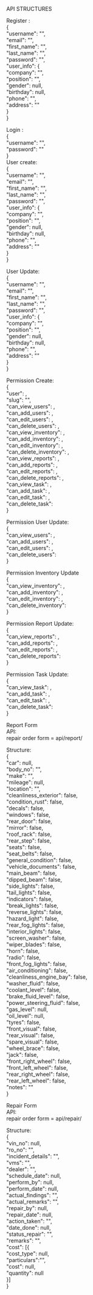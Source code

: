 API STRUCTURES
  
Register :  
{  
    "username": "",  
    "email": "",  
    "first_name": "",  
    "last_name": "",  
    "password": "",  
    "user_info": {  
        "company": "",  
        "position": "",  
        "gender": null,  
        "birthday": null,  
        "phone": "",  
        "address": ""  
    }  
}  
  
Login  :  	
{  
   "username": "",  
    "password": ""  
}  
User create:  
{  
    "username": "",  
    "email": "",  
    "first_name": "",  
    "last_name": "",  
    "password": "",  
    "user_info": {  
        "company": "",  
        "position": "",  
        "gender": null,  
        "birthday": null,  
        "phone": "",  
        "address": ""  
    }  
}  
  
User Update:  
{  
    "username": "",  
    "email": "",  
    "first_name": "",  
    "last_name": "",  
    "password": "",  
    "user_info": {  
        "company": "",  
        "position": "",  
        "gender": null,  
        "birthday": null,  
        "phone": "",  
        "address": ""  
    }  
}  
  
Permission Create:  
{  
        "user": ,  
        "slug": "",  
        "can_view_users": ,  
        "can_add_users": ,  
        "can_edit_users": ,  
        "can_delete_users": ,  
        "can_view_inventory": ,  
        "can_add_inventory": ,  
        "can_edit_inventory": ,  
        "can_delete_inventory": ,  
        "can_view_reports": ,  
        "can_add_reports": ,  
        "can_edit_reports": ,  
        "can_delete_reports": ,  
        "can_view_task": ,  
        "can_add_task": ,  
        "can_edit_task": ,  
        "can_delete_task":   
    }  
  
Permission User Update:  
{  
        "can_view_users": ,  
        "can_add_users": ,  
        "can_edit_users": ,  
        "can_delete_users":  
}  
  
Permission Inventory Update  
{  
        "can_view_inventory": ,  
        "can_add_inventory": ,  
        "can_edit_inventory": ,  
        "can_delete_inventory":  
}  
  
Permission Report Update:  
{  
        "can_view_reports": ,  
        "can_add_reports": ,  
        "can_edit_reports": ,  
        "can_delete_reports":  
}  
  
Permission Task Update:  
{  
        "can_view_task": ,  
        "can_add_task": ,  
        "can_edit_task": ,  
        "can_delete_task":   
}  
   




Report Form  
API:  
repair order form = api/report/  
  
Structure:  
{  
    "car": null,  
    "body_no": "",  
    "make": "",  
    "mileage": null,  
    "location": "",  
    "cleanliness_exterior": false,  
    "condition_rust": false,  
    "decals": false,  
    "windows": false,  
    "rear_door": false,  
    "mirror": false,  
    "roof_rack": false,  
    "rear_step": false,  
    "seats": false,  
    "seat_belts": false,  
    "general_condition": false,  
    "vehicle_documents": false,  
    "main_beam": false,  
    "dipped_beam": false,  
    "side_lights": false,  
    "tail_lights": false,  
    "indicators": false,  
    "break_lights": false,  
    "reverse_lights": false,  
    "hazard_light": false,  
    "rear_fog_lights": false,  
    "interior_lights": false,  
    "screen_washer": false,  
    "wiper_blades": false,  
    "horn": false,  
    "radio": false,  
    "front_fog_lights": false,  
    "air_conditioning": false,  
    "cleanliness_engine_bay": false,  
    "washer_fluid": false,  
    "coolant_level": false,  
    "brake_fluid_level": false,  
    "power_steering_fluid": false,  
    "gas_level": null,  
    "oil_level": null,  
    "tyres": false,  
    "front_visual": false,  
    "rear_visual": false,  
    "spare_visual": false,  
    "wheel_brace": false,  
    "jack": false,  
    "front_right_wheel": false,  
    "front_left_wheel": false,  
    "rear_right_wheel": false,  
    "rear_left_wheel": false,  
    "notes": ""  
}  
  
Repair Form  
API:  
repair order form = api/repair/  
  
Structure:  
{  
    "vin_no": null,  
    "ro_no": "",  
    "incident_details": "",  
    "vms": "",  
    "dealer": "",  
    "schedule_date": null,  
    "perform_by": null,  
    "perform_date": null,  
    "actual_findings": "",  
    "actual_remarks": "",  
    "repair_by": null,  
    "repair_date": null,  
    "action_taken": "",  
    "date_done": null,  
    "status_repair": "",  
    "remarks": "",  
    "cost": [{  
            "cost_type": null,  
            "particulars":"",  
            "cost": null,  
            "quantity": null  
        }]  
}  
